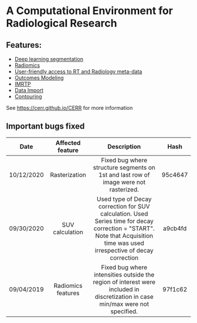 # A Computational Environment for Radiological Research

## Features:

* [Deep learning segmentation](https://github.com/cerr/CERR/wiki/Auto-Segmentation-models)
* [Radiomics](https://github.com/cerr/CERR/wiki/Radiomics)
* [User-friendly access to RT and Radiology meta-data](https://github.com/cerr/CERR/wiki/Data-Structure-(The-planC-object))
* [Outcomes Modeling](https://github.com/cerr/CERR/wiki/Radiotherapy-Outcomes-Explorer-(ROE))
* [IMRTP](https://github.com/cerr/CERR/wiki/IMRT-optimization-interfacing-with-an-external-solver)
* [Data Import](https://github.com/cerr/CERR/wiki/Importing-to-CERR)
* [Contouring](https://github.com/cerr/CERR/wiki/Contouring-tools)

See https://cerr.github.io/CERR for more information

## Important bugs fixed
Date | Affected feature | Description | Hash
:---: | :---: | :---: | :---:
10/12/2020 | Rasterization | Fixed bug where structure segments on 1st and last row of image were not rasterized. | 95c4647
09/30/2020 | SUV calculation | Used type of Decay correction for SUV calculation. Used Series time for decay correction = "START". Note that Acquisition time was used irrespective of decay correction  | a9cb4fd
09/04/2019 | Radiomics features| Fixed bug where intensities outside the region of interest were included in discretization in case min/max were not specified. | 97f1c62
